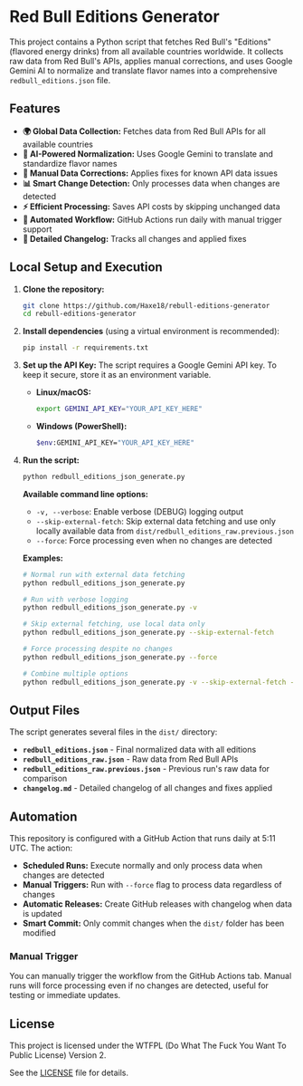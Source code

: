 # Red Bull Editions Generator

This project contains a Python script that fetches Red Bull's "Editions" (flavored energy drinks) from all available countries worldwide. It collects raw data from Red Bull's APIs, applies manual corrections, and uses Google Gemini AI to normalize and translate flavor names into a comprehensive `redbull_editions.json` file.

## Features

- **🌍 Global Data Collection:** Fetches data from Red Bull APIs for all available countries
- **🤖 AI-Powered Normalization:** Uses Google Gemini to translate and standardize flavor names
- **🔧 Manual Data Corrections:** Applies fixes for known API data issues
- **📊 Smart Change Detection:** Only processes data when changes are detected
- **⚡ Efficient Processing:** Saves API costs by skipping unchanged data
- **🔄 Automated Workflow:** GitHub Actions run daily with manual trigger support
- **📝 Detailed Changelog:** Tracks all changes and applied fixes

## Local Setup and Execution

1.  **Clone the repository:**
    ```sh
    git clone https://github.com/Haxe18/rebull-editions-generator
    cd rebull-editions-generator
    ```

2.  **Install dependencies** (using a virtual environment is recommended):
    ```sh
    pip install -r requirements.txt
    ```

3.  **Set up the API Key:**
    The script requires a Google Gemini API key. To keep it secure, store it as an environment variable.

    -   **Linux/macOS:**
        ```sh
        export GEMINI_API_KEY="YOUR_API_KEY_HERE"
        ```
    -   **Windows (PowerShell):**
        ```sh
        $env:GEMINI_API_KEY="YOUR_API_KEY_HERE"
        ```

4.  **Run the script:**
    ```sh
    python redbull_editions_json_generate.py
    ```

    **Available command line options:**
    - `-v, --verbose`: Enable verbose (DEBUG) logging output
    - `--skip-external-fetch`: Skip external data fetching and use only locally available data from `dist/redbull_editions_raw.previous.json`
    - `--force`: Force processing even when no changes are detected

    **Examples:**
    ```sh
    # Normal run with external data fetching
    python redbull_editions_json_generate.py

    # Run with verbose logging
    python redbull_editions_json_generate.py -v

    # Skip external fetching, use local data only
    python redbull_editions_json_generate.py --skip-external-fetch

    # Force processing despite no changes
    python redbull_editions_json_generate.py --force

    # Combine multiple options
    python redbull_editions_json_generate.py -v --skip-external-fetch --force
    ```

## Output Files

The script generates several files in the `dist/` directory:

- **`redbull_editions.json`** - Final normalized data with all editions
- **`redbull_editions_raw.json`** - Raw data from Red Bull APIs
- **`redbull_editions_raw.previous.json`** - Previous run's raw data for comparison
- **`changelog.md`** - Detailed changelog of all changes and fixes applied

## Automation

This repository is configured with a GitHub Action that runs daily at 5:11 UTC. The action:

- **Scheduled Runs:** Execute normally and only process data when changes are detected
- **Manual Triggers:** Run with `--force` flag to process data regardless of changes
- **Automatic Releases:** Create GitHub releases with changelog when data is updated
- **Smart Commit:** Only commit changes when the `dist/` folder has been modified

### Manual Trigger
You can manually trigger the workflow from the GitHub Actions tab. Manual runs will force processing even if no changes are detected, useful for testing or immediate updates.

## License

This project is licensed under the WTFPL (Do What The Fuck You Want To Public License) Version 2.

See the [LICENSE](LICENSE) file for details.

